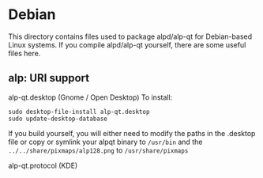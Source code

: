 
Debian
====================
This directory contains files used to package alpd/alp-qt
for Debian-based Linux systems. If you compile alpd/alp-qt yourself, there are some useful files here.

## alp: URI support ##


alp-qt.desktop  (Gnome / Open Desktop)
To install:

	sudo desktop-file-install alp-qt.desktop
	sudo update-desktop-database

If you build yourself, you will either need to modify the paths in
the .desktop file or copy or symlink your alpqt binary to `/usr/bin`
and the `../../share/pixmaps/alp128.png` to `/usr/share/pixmaps`

alp-qt.protocol (KDE)

